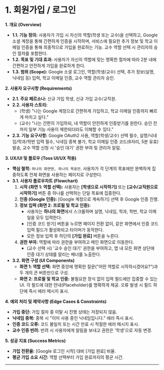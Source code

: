 # 1. 회원가입 / 로그인

**1. 개요 (Overview)**

- **1.1. 기능 정의:** 사용자가 가입 시 자신의 역할(학생 또는 교수)을 선택하고, Google 소셜 계정을 통해 간편하게 인증을 시작하며, 서비스에 필요한 추가 정보 및 학교 이메일 인증을 통해 최종적으로 가입을 완료하는 기능. 교수 역할 선택 시 관리자의 승인 절차를 포함한다.
- **1.2. 목표 및 기대 효과:** 사용자가 자신의 역할에 맞는 명확한 절차에 따라 2분 내에 간편하고 안전하게 가입을 완료하게 한다.
- **1.3. 범위 (Scope):** Google 소셜 로그인, 역할(학생/교수) 선택, 추가 정보(실명, 닉네임 등) 입력, 학교 이메일 인증, 교수 역할 관리자 승인.

**2. 사용자 요구사항 (Requirements)**

- **2.1. 주요 페르소나:** 신규 가입 학생, 신규 가입 교수/교직원.
- **2.2. 사용자 스토리:**
    - (학생) "나는 Google 계정으로 간편하게 가입하고, 학교 이메일 인증까지 빠르게 마치고 싶다."
    - (교수) "나는 간편히 가입하되, 내 역할이 안전하게 인증받기를 원한다. 승인 전까지 일부 기능 사용이 제한되더라도 이해할 수 있다."
- **2.3. 기능 요구사항:** Google OAuth2 사용, 역할(학생/교수) 선택 필수, 실명/닉네임/학과/학번 입력 필수, 닉네임 중복 불가, 학교 이메일 인증 코드(6자리, 5분 유효) 발송, 교수 역할 신청 시 '승인 대기' 권한 부여 및 관리자 알림.

**3. UX/UI 및 플로우 (Toss UI/UX 적용)**

- **핵심 철학:** `하나의 화면엔, 하나의 목표만`. 사용자가 각 단계의 목표에만 완벽하게 집중하도록 전체 화면을 사용하는 페이지로 구성한다.
- **3.1. 사용자 플로우차트 (Flowchart)**
    1. **시작 (화면 1: 역할 선택):** 사용자는 **[학생으로 시작하기]** 또는 **[교수/교직원으로 시작하기]** 버튼 중 하나를 선택하는 단일 목표에 집중한다.
    2. **인증 (Google 인증):** [Google 계정으로 계속하기] 선택 후 Google 인증 진행.
    3. **정보 입력 (화면 2: 프로필 및 학교 인증):**
        - 사용자는 **하나의 화면**에서 스크롤하며 실명, 닉네임, 학과, 학번, 학교 이메일을 모두 입력한다.
        - [인증 코드 받기] 버튼을 누르면 페이지 전환 없이, 같은 화면에서 인증 코드 입력 필드가 활성화되고 타이머가 동작한다.
        - 모든 정보 입력 후 하단의 **[가입 완료]** 버튼을 누른다.
    4. **권한 부여:** 역할에 따라 권한을 부여하고 메인 화면으로 이동한다.
        - (교수 선택 시) '교수 승인 대기' 권한을 부여하고, 앱 내 모든 화면 상단에 인증 대기 상태를 알리는 배너를 노출한다.
- **3.2. 화면 구성 (UI Components)**
    - **화면 1: 역할 선택:** 화면 중앙에 명확한 질문("어떤 역할로 시작하시겠어요?")과 두 개의 큰 버튼만으로 구성.
    - **화면 2: 프로필 및 학교 인증:** 불필요한 장식 없이 입력 필드에만 집중할 수 있는 UI. 각 필드에 대한 안내(Placeholder)를 명확하게 제공. 오류 발생 시 필드 하단에 즉시 에러 메시지 표시.

**4. 예외 처리 및 제약사항 (Edge Cases & Constraints)**

- **가입 중단:** 가입 절차 중 이탈 시 진행 상태는 저장되지 않음.
- **닉네임 중복:** 중복 시 "이미 사용 중인 닉네임입니다." 에러 즉시 표시.
- **인증 코드 오류:** 코드 불일치 또는 시간 만료 시 적절한 에러 메시지 표시.
- **교수 인증 반려:** 반려 시 사용자에게 알림을 보내고 권한은 '학생'으로 자동 변경.

**5. 성공 지표 (Success Metrics)**

- **가입 전환율:** [Google 로그인 시작] 대비 [가입 완료] 비율.
- **평균 가입 소요 시간:** 역할 선택부터 가입 완료까지의 평균 시간.

---

###